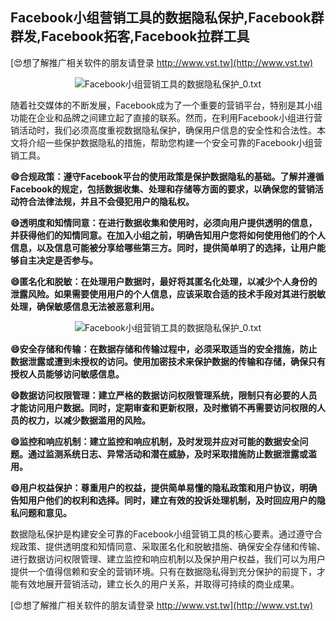 ## **Facebook小组营销工具的数据隐私保护,Facebook群群发,Facebook拓客,Facebook拉群工具**

[😍想了解推广相关软件的朋友请登录 http://www.vst.tw](http://www.vst.tw)

 <center><img src="https://vst.tw/MP4/tuiguang/png/7.png" alt="Facebook小组营销工具的数据隐私保护_0.txt"></center>

随着社交媒体的不断发展，Facebook成为了一个重要的营销平台，特别是其小组功能在企业和品牌之间建立起了直接的联系。然而，在利用Facebook小组进行营销活动时，我们必须高度重视数据隐私保护，确保用户信息的安全性和合法性。本文将介绍一些保护数据隐私的措施，帮助您构建一个安全可靠的Facebook小组营销工具。

**😄合规政策：遵守Facebook平台的使用政策是保护数据隐私的基础。了解并遵循Facebook的规定，包括数据收集、处理和存储等方面的要求，以确保您的营销活动符合法律法规，并且不会侵犯用户的隐私权。**

**😄透明度和知情同意：在进行数据收集和使用时，必须向用户提供透明的信息，并获得他们的知情同意。在加入小组之前，明确告知用户您将如何使用他们的个人信息，以及信息可能被分享给哪些第三方。同时，提供简单明了的选择，让用户能够自主决定是否参与。**

**😄匿名化和脱敏：在处理用户数据时，最好将其匿名化处理，以减少个人身份的泄露风险。如果需要使用用户的个人信息，应该采取合适的技术手段对其进行脱敏处理，确保敏感信息无法被恶意利用。**

 <center><img src="https://vst.tw/MP4/tuiguang/png/7.png" alt="Facebook小组营销工具的数据隐私保护_0.txt"></center>

**😄安全存储和传输：在数据存储和传输过程中，必须采取适当的安全措施，防止数据泄露或遭到未授权的访问。使用加密技术来保护数据的传输和存储，确保只有授权人员能够访问敏感信息。**

**😄数据访问权限管理：建立严格的数据访问权限管理系统，限制只有必要的人员才能访问用户数据。同时，定期审查和更新权限，及时撤销不再需要访问权限的人员的权力，以减少数据滥用的风险。**

**😄监控和响应机制：建立监控和响应机制，及时发现并应对可能的数据安全问题。通过监测系统日志、异常活动和潜在威胁，及时采取措施防止数据泄露或滥用。**

**😄用户权益保护：尊重用户的权益，提供简单易懂的隐私政策和用户协议，明确告知用户他们的权利和选择。同时，建立有效的投诉处理机制，及时回应用户的隐私问题和意见。**

数据隐私保护是构建安全可靠的Facebook小组营销工具的核心要素。通过遵守合规政策、提供透明度和知情同意、采取匿名化和脱敏措施、确保安全存储和传输、进行数据访问权限管理、建立监控和响应机制以及保护用户权益，我们可以为用户提供一个值得信赖和安全的营销环境。只有在数据隐私得到充分保护的前提下，才能有效地展开营销活动，建立长久的用户关系，并取得可持续的商业成果。

[😍想了解推广相关软件的朋友请登录 http://www.vst.tw](http://www.vst.tw)



